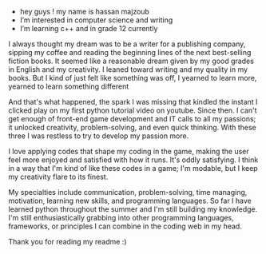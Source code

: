 - hey guys ! my name is hassan majzoub
- I’m interested in computer science and writing
- I’m learning c++ and in grade 12 currently

I always thought my dream was to be a writer for a publishing company, sipping my coffee and reading the beginning lines of the next best-selling fiction books.
It seemed like a reasonable dream given by my good grades in English and my creativity. 
I leaned toward writing and my quality in my books. But I kind of just felt like something was off, I yearned to learn more, yearned to learn something different


And that's what happened, the spark I was missing that kindled the instant I clicked play on my first python tutorial video on youtube.
Since then. I can't get enough of front-end game development and IT calls to all my passions; it unlocked creativity, problem-solving, and even quick thinking. 
With these three I was restless to try to develop my passion more. 


I love applying codes that shape my coding in the game, making the user feel more enjoyed and satisfied with how it runs.
It's oddly satisfying. I think in a way that I'm kind of like these codes in a game; I'm modable, but I keep my creativity flare to its finest.

My specialties include communication, problem-solving, time managing, motivation, learning new skills, and programming languages. 
So far I have learned python throughout the summer and I'm still building my knowledge. 
I'm still enthusiastically grabbing into other programming languages, frameworks, or principles I can combine in the coding web in my head.

Thank you for reading my readme :)
